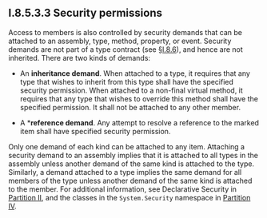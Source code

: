 ## I.8.5.3.3 Security permissions

Access to members is also controlled by security demands that can be attached to an assembly, type, method, property, or event. Security demands are not part of a type contract (see §[I.8.6](i.8.6-contracts.md)), and hence are not inherited. There are two kinds of demands:

 * An **inheritance demand**. When attached to a type, it requires that any type that wishes to inherit from this type shall have the specified security permission.  When attached to a non-final virtual method, it requires that any type that wishes to override this method shall have the specified permission.  It shall not be attached to any other member.

 * A ***reference demand**.  Any attempt to resolve a reference to the marked item shall have specified security permission.

Only one demand of each kind can be attached to any item. Attaching a security demand to an assembly implies that it is attached to all types in the assembly unless another demand of the same kind is attached to the type. Similarly, a demand attached to a type implies the same demand for all members of the type unless another demand of the same kind is attached to the member.  For additional information, see Declarative Security in [Partition II](ii.20-declarative-security.md), and the classes in the `System.Security` namespace in [Partition IV](#todo-missing-hyperlink).
